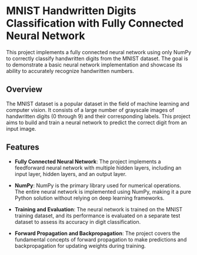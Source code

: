 # MNIST Handwritten Digits Classification with Fully Connected Neural Network

This project implements a fully connected neural network using only NumPy to correctly classify handwritten digits from the MNIST dataset. The goal is to demonstrate a basic neural network implementation and showcase its ability to accurately recognize handwritten numbers.

## Overview
The MNIST dataset is a popular dataset in the field of machine learning and computer vision. It consists of a large number of grayscale images of handwritten digits (0 through 9) and their corresponding labels. This project aims to build and train a neural network to predict the correct digit from an input image.

## Features
- **Fully Connected Neural Network**: The project implements a feedforward neural network with multiple hidden layers, including an input layer, hidden layers, and an output layer.

- **NumPy**: NumPy is the primary library used for numerical operations. The entire neural network is implemented using NumPy, making it a pure Python solution without relying on deep learning frameworks.

- **Training and Evaluation**: The neural network is trained on the MNIST training dataset, and its performance is evaluated on a separate test dataset to assess its accuracy in digit classification.

- **Forward Propagation and Backpropagation**: The project covers the fundamental concepts of forward propagation to make predictions and backpropagation for updating weights during training.


